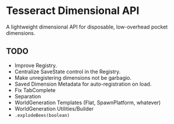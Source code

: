# Tesseract Dimensional API

A lightweight dimensional API for disposable, low-overhead pocket dimensions.

## TODO

- Improve Registry.
- Centralize SaveState control in the Registry.
- Make unregistering dimensions not be garbagio.
- Saved Dimension Metadata for auto-registration on load.
- Fix TabComplete
- Separation
- WorldGeneration Templates (Flat, SpawnPlatform, whatever)
- WorldGeneration Utilities/Builder
- `.explodeBees(boolean)`